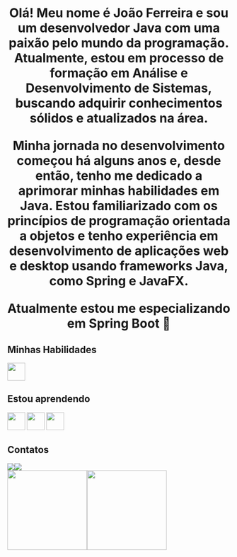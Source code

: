<h1 align="center"> Olá! Meu nome é João Ferreira e sou um desenvolvedor Java com uma paixão pelo mundo da programação. Atualmente, estou em processo de formação em Análise e Desenvolvimento de Sistemas, buscando adquirir conhecimentos sólidos e atualizados na área.

Minha jornada no desenvolvimento começou há alguns anos e, desde então, tenho me dedicado a aprimorar minhas habilidades em Java. Estou familiarizado com os princípios de programação orientada a objetos e tenho experiência em desenvolvimento de aplicações web e desktop usando frameworks Java, como Spring e JavaFX.

Atualmente estou me especializando em Spring Boot 👋</h1>


<div align="left">
<h2>Minhas Habilidades</h2>
<img src="https://cdn.jsdelivr.net/gh/devicons/devicon/icons/java/java-original-wordmark.svg" width="40" height="40" /> <link rel="stylesheet" href="https://cdn.jsdelivr.net/gh/devicons/devicon@v2.15.1/devicon.min.css">


<h2>Estou aprendendo</h2>
<img src="https://cdn.jsdelivr.net/gh/devicons/devicon/icons/java/java-original-wordmark.svg" width="40" height="40" /> <img src="https://cdn.jsdelivr.net/gh/devicons/devicon/icons/spring/spring-plain.svg" width="40" height="40" /> <img src="https://cdn.jsdelivr.net/gh/devicons/devicon/icons/mysql/mysql-original-wordmark.svg" width="40" height="40" />


<h2> Contatos</h2>
<div><a href = "mailto:contato@joao.fnnt@gmail.com"><img src="https://img.shields.io/badge/Gmail-D14836?style=for-the-badge&logo=gmail&logoColor=white" target="_blank"></a><a href="https://www.linkedin.com/in/jo%C3%A3o-ferreira-n-neto/" target="_blank"><img src="https://img.shields.io/badge/-LinkedIn-%230077B5?style=for-the-badge&logo=linkedin&logoColor=white" target="_blank"></a>   </div>







<div><a href="https://github.com/joaofnt"><img height="180em" src="https://github-readme-stats.vercel.app/api/top-langs/?username=joaofnt&layout=compact&langs_count=7&theme=dark"/><img height="180em" src="https://github-readme-stats.vercel.app/api?username=joaofnt&show_icons=true&theme=dracula&include_all_commits=true&count_private=true"/></div>

</div>
